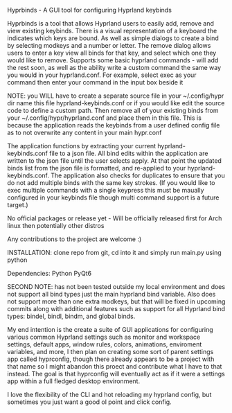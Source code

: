 Hyprbinds - A GUI tool for configuring Hyprland keybinds

Hyprbinds is a tool that allows Hyprland users to easily add, remove and view existing keybinds. 
There is a visual representation of a keyboard the indicates which keys are bound. As well as simple dialogs
to create a bind by selecting modkeys and a number or letter. The remove dialog allows users to enter a key 
view all binds for that key, and select which one they would like to remove. Supports some basic hyprland 
commands - will add the rest soon, as well as the ability write a custom command the same way you would in 
your hyprland.conf. For example, select exec as your command then enter your command in the input box beside it

NOTE: you WILL have to create a separate source file in your ~/.config/hypr dir name this file hyprland-keybinds.conf or if you would like edit the source code to define a custom path. Then remove all of your existing binds from your ~/.config/hypr/hyprland.conf and place them in this file. This is because the application reads the keybinds from a user defined config file as to not overwrite any content in your main hypr.conf 

The application functions by extracting your current hyprland-keybinds.conf file to a json file. All bind edits within the application are written to the json file until the user selects apply. At that point the updated binds list from the json file is formatted, and re-applied to your hyprland-keybinds.conf. The application also checks for duplicates to ensure that you do not add multiple binds with the same key strokes. (If you would like to exec multiple commands with a single keypress this must be maually configured in your keybinds file though multi command support is a future target.)

No official packages or release yet - Will be officially released first for Arch linux then potentially other distros

Any contributions to the project are welcome :) 

INSTALLATION: clone repo from git, cd into it and simply run main.py using python

Dependencies:
Python
PyQt6

SECOND NOTE: has not been tested outside my local environment and does not support all bind types just the main 
hyprland bind variable. Also does not support more than one extra modkeys, but that will be fixed 
in upcoming commits along with additional features such as support for all Hyprland bind types: bindel, bindl, bindm, and global binds.  

My end intention is the create a suite of GUI applications for configuring various common Hyprland settings such as monitor and workspace settings, default apps, window rules, colors, animations, enviroment variables, and more, I then plan on creating some sort of parent settings app called hyprconfig, though there already appears to be a project with that name so I might abandon this proect and contribute what I have to that instead. The goal is that hyprconfig will eventually act as if it were a settings app within a full fledged desktop environment.  

I love the flexibility of the CLI and hot reloading my hyprland config, but sometimes you just want a good ol point and click config.
